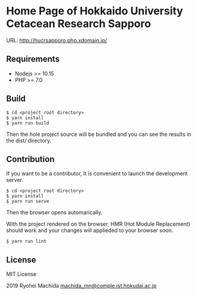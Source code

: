 # Home Page of Hokkaido University Cetacean Research Sapporo

URL: http://hucrsapporo.php.xdomain.jp/

## Requirements

- Nodejs >= 10.15
- PHP >= 7.0

## Build

```console
$ cd <project root directory>
$ yarn install
$ yarn run build
```

Then the hole project source will be bundled and you can see the results in the dist/ directory.

## Contribution

If you want to be a contributor, It is convenient to launch the development server.

```console
$ cd <project root directory>
$ yarn install
$ yarn run serve
```

Then the browser opens automarically.

With the project rendered on the browser, HMR (Hot Module Replacement) should work and your changes will applieded to your browser soon.

```console
$ yarn run lint
```

## License

MIT License

2019 Ryohei Machida <machida_mn@comple.ist.hokudai.ac.jp>
